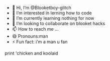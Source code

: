 - 👋 Hi, I’m @Blooketboy-glitch
- 👀 I’m interested in lerning how to code
- 🌱 I’m currently learning nothing for now
- 💞️ I’m looking to collaborate on blooket hacks
- 📫 How to reach me ...
- 😄 Pronouns:man
- ⚡ Fun fact: i'm a man u fan

<!---
Blooketboy-glitch/Blooketboy-glitch is a ✨ special ✨ repository because its `README.md` (this file) appears on your GitHub profile.
You can click the Preview link to take a look at your changes.
--->
print 'chicken and koolaid
